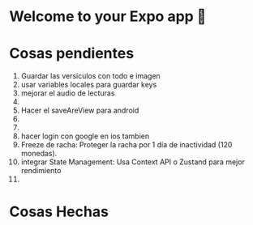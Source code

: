 # Welcome to your Expo app 👋

# Cosas pendientes
1. Guardar las versiculos con todo e imagen
2. usar variables locales para guardar keys 
3. mejorar el audio de lecturas
4. 
5. Hacer el saveAreView para android
6. 
7. 
8. hacer login con google en ios tambien
9. Freeze de racha: Proteger la racha por 1 día de inactividad (120 monedas).
10. integrar State Management: Usa Context API o Zustand para mejor rendimiento
11. 


# Cosas Hechas


